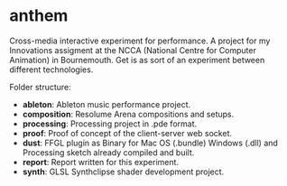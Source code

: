 # anthem
Cross-media interactive experiment for performance. A project for my Innovations
assigment at the NCCA (National Centre for Computer Animation) in Bournemouth.
Get is as sort of an experiment between different technologies.

Folder structure:
* **ableton**: Ableton music performance project.
* **composition**: Resolume Arena compositions and setups.
* **processing**: Processing project in .pde format.
* **proof**: Proof of concept of the client-server web socket.
* **dust**: FFGL plugin as Binary for Mac OS (.bundle) Windows (.dll) and
  Processing sketch already compiled and built.
* **report**: Report written for this experiment.
* **synth**: GLSL Synthclipse shader development project.

